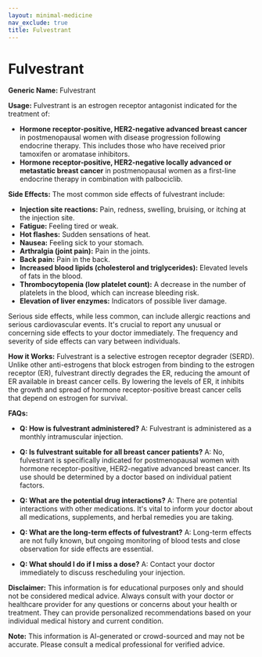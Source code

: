 ```yaml
---
layout: minimal-medicine
nav_exclude: true
title: Fulvestrant
---
```


# Fulvestrant

**Generic Name:** Fulvestrant

**Usage:** Fulvestrant is an estrogen receptor antagonist indicated for the treatment of:

* **Hormone receptor-positive, HER2-negative advanced breast cancer** in postmenopausal women with disease progression following endocrine therapy.  This includes those who have received prior tamoxifen or aromatase inhibitors.
* **Hormone receptor-positive, HER2-negative locally advanced or metastatic breast cancer** in postmenopausal women as a first-line endocrine therapy in combination with palbociclib.

**Side Effects:**  The most common side effects of fulvestrant include:

* **Injection site reactions:** Pain, redness, swelling, bruising, or itching at the injection site.
* **Fatigue:** Feeling tired or weak.
* **Hot flashes:** Sudden sensations of heat.
* **Nausea:** Feeling sick to your stomach.
* **Arthralgia (joint pain):** Pain in the joints.
* **Back pain:** Pain in the back.
* **Increased blood lipids (cholesterol and triglycerides):**  Elevated levels of fats in the blood.
* **Thrombocytopenia (low platelet count):** A decrease in the number of platelets in the blood, which can increase bleeding risk.
* **Elevation of liver enzymes:**  Indicators of possible liver damage.

Serious side effects, while less common, can include allergic reactions and serious cardiovascular events.  It's crucial to report any unusual or concerning side effects to your doctor immediately.  The frequency and severity of side effects can vary between individuals.


**How it Works:** Fulvestrant is a selective estrogen receptor degrader (SERD).  Unlike other anti-estrogens that block estrogen from binding to the estrogen receptor (ER), fulvestrant directly degrades the ER, reducing the amount of ER available in breast cancer cells.  By lowering the levels of ER, it inhibits the growth and spread of hormone receptor-positive breast cancer cells that depend on estrogen for survival.


**FAQs:**

* **Q: How is fulvestrant administered?**  A: Fulvestrant is administered as a monthly intramuscular injection.

* **Q: Is fulvestrant suitable for all breast cancer patients?** A: No, fulvestrant is specifically indicated for postmenopausal women with hormone receptor-positive, HER2-negative advanced breast cancer.  Its use should be determined by a doctor based on individual patient factors.

* **Q: What are the potential drug interactions?** A:  There are potential interactions with other medications. It's vital to inform your doctor about all medications, supplements, and herbal remedies you are taking.

* **Q: What are the long-term effects of fulvestrant?** A: Long-term effects are not fully known, but ongoing monitoring of blood tests and close observation for side effects are essential.

* **Q: What should I do if I miss a dose?** A: Contact your doctor immediately to discuss rescheduling your injection.

**Disclaimer:** This information is for educational purposes only and should not be considered medical advice.  Always consult with your doctor or healthcare provider for any questions or concerns about your health or treatment.  They can provide personalized recommendations based on your individual medical history and current condition.


**Note:** This information is AI-generated or crowd-sourced and may not be accurate. Please consult a medical professional for verified advice.